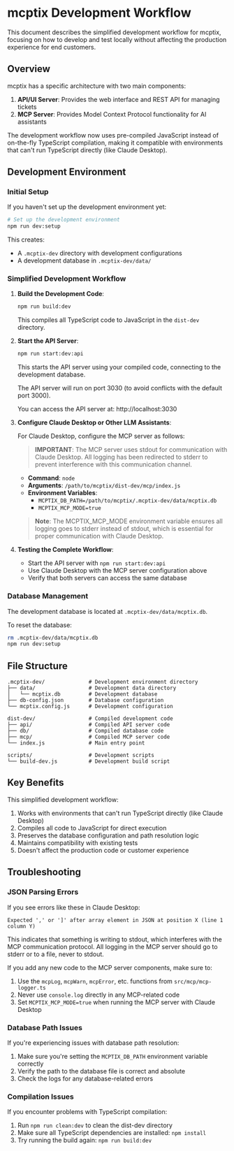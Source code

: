 # mcptix Development Workflow

This document describes the simplified development workflow for mcptix, focusing on how to develop and test locally without affecting the production experience for end customers.

## Overview

mcptix has a specific architecture with two main components:

1. **API/UI Server**: Provides the web interface and REST API for managing tickets
2. **MCP Server**: Provides Model Context Protocol functionality for AI assistants

The development workflow now uses pre-compiled JavaScript instead of on-the-fly TypeScript compilation, making it compatible with environments that can't run TypeScript directly (like Claude Desktop).

## Development Environment

### Initial Setup

If you haven't set up the development environment yet:

```bash
# Set up the development environment
npm run dev:setup
```

This creates:

- A `.mcptix-dev` directory with development configurations
- A development database in `.mcptix-dev/data/`

### Simplified Development Workflow

1. **Build the Development Code**:

   ```bash
   npm run build:dev
   ```

   This compiles all TypeScript code to JavaScript in the `dist-dev` directory.

2. **Start the API Server**:

   ```bash
   npm run start:dev:api
   ```

   This starts the API server using your compiled code, connecting to the development database.

   The API server will run on port 3030 (to avoid conflicts with the default port 3000).

   You can access the API server at: http://localhost:3030

3. **Configure Claude Desktop or Other LLM Assistants**:

   For Claude Desktop, configure the MCP server as follows:

   > **IMPORTANT**: The MCP server uses stdout for communication with Claude Desktop. All logging has been redirected to stderr to prevent interference with this communication channel.

   - **Command**: `node`
   - **Arguments**: `/path/to/mcptix/dist-dev/mcp/index.js`
   - **Environment Variables**:
     - `MCPTIX_DB_PATH=/path/to/mcptix/.mcptix-dev/data/mcptix.db`
     - `MCPTIX_MCP_MODE=true`

   > **Note**: The MCPTIX_MCP_MODE environment variable ensures all logging goes to stderr instead of stdout, which is essential for proper communication with Claude Desktop.

4. **Testing the Complete Workflow**:
   - Start the API server with `npm run start:dev:api`
   - Use Claude Desktop with the MCP server configuration above
   - Verify that both servers can access the same database

### Database Management

The development database is located at `.mcptix-dev/data/mcptix.db`.

To reset the database:

```bash
rm .mcptix-dev/data/mcptix.db
npm run dev:setup
```

## File Structure

```
.mcptix-dev/              # Development environment directory
├── data/                 # Development data directory
│   └── mcptix.db         # Development database
├── db-config.json        # Database configuration
└── mcptix.config.js      # Development configuration

dist-dev/                 # Compiled development code
├── api/                  # Compiled API server code
├── db/                   # Compiled database code
├── mcp/                  # Compiled MCP server code
└── index.js              # Main entry point

scripts/                  # Development scripts
└── build-dev.js          # Development build script
```

## Key Benefits

This simplified development workflow:

1. Works with environments that can't run TypeScript directly (like Claude Desktop)
2. Compiles all code to JavaScript for direct execution
3. Preserves the database configuration and path resolution logic
4. Maintains compatibility with existing tests
5. Doesn't affect the production code or customer experience

## Troubleshooting

### JSON Parsing Errors

If you see errors like these in Claude Desktop:

```
Expected ',' or ']' after array element in JSON at position X (line 1 column Y)
```

This indicates that something is writing to stdout, which interferes with the MCP communication protocol. All logging in the MCP server should go to stderr or to a file, never to stdout.

If you add any new code to the MCP server components, make sure to:

1. Use the `mcpLog`, `mcpWarn`, `mcpError`, etc. functions from `src/mcp/mcp-logger.ts`
2. Never use `console.log` directly in any MCP-related code
3. Set `MCPTIX_MCP_MODE=true` when running the MCP server with Claude Desktop

### Database Path Issues

If you're experiencing issues with database path resolution:

1. Make sure you're setting the `MCPTIX_DB_PATH` environment variable correctly
2. Verify the path to the database file is correct and absolute
3. Check the logs for any database-related errors

### Compilation Issues

If you encounter problems with TypeScript compilation:

1. Run `npm run clean:dev` to clean the dist-dev directory
2. Make sure all TypeScript dependencies are installed: `npm install`
3. Try running the build again: `npm run build:dev`
